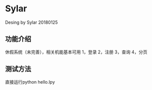 # Sylar

Desing by Sylar 20180125

## 功能介绍 ##

休假系统（未完善），相关机能基本可用
1，登录
2，注册
3，查询
4，分页

## 测试方法 ##

直接运行python hello.lpy
